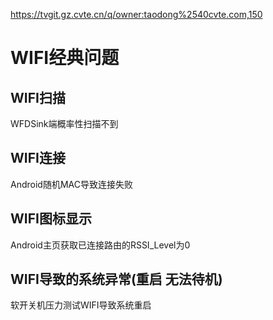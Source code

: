 https://tvgit.gz.cvte.cn/q/owner:taodong%2540cvte.com,150	
	
# WIFI经典问题    

## WIFI扫描  
  WFDSink端概率性扫描不到  
  

## WIFI连接  
  Android随机MAC导致连接失败  
  
## WIFI图标显示  
  Android主页获取已连接路由的RSSI_Level为0

## WIFI导致的系统异常(重启 无法待机)  
  软开关机压力测试WIFI导致系统重启  
  
